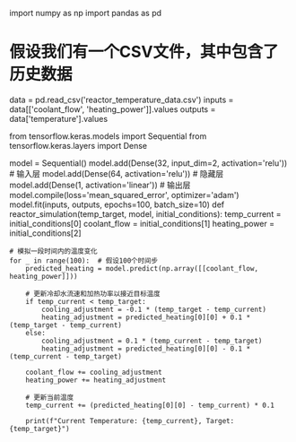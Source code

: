 import numpy as np
import pandas as pd

# 假设我们有一个CSV文件，其中包含了历史数据
data = pd.read_csv('reactor_temperature_data.csv')
inputs = data[['coolant_flow', 'heating_power']].values
outputs = data['temperature'].values

from tensorflow.keras.models import Sequential
from tensorflow.keras.layers import Dense

model = Sequential()
model.add(Dense(32, input_dim=2, activation='relu'))  # 输入层
model.add(Dense(64, activation='relu'))              # 隐藏层
model.add(Dense(1, activation='linear'))             # 输出层
model.compile(loss='mean_squared_error', optimizer='adam')
model.fit(inputs, outputs, epochs=100, batch_size=10)
def reactor_simulation(temp_target, model, initial_conditions):
    temp_current = initial_conditions[0]
    coolant_flow = initial_conditions[1]
    heating_power = initial_conditions[2]
    
    # 模拟一段时间内的温度变化
    for _ in range(100):  # 假设100个时间步
        predicted_heating = model.predict(np.array([[coolant_flow, heating_power]]))
        
        # 更新冷却水流速和加热功率以接近目标温度
        if temp_current < temp_target:
            cooling_adjustment = -0.1 * (temp_target - temp_current)
            heating_adjustment = predicted_heating[0][0] + 0.1 * (temp_target - temp_current)
        else:
            cooling_adjustment = 0.1 * (temp_current - temp_target)
            heating_adjustment = predicted_heating[0][0] - 0.1 * (temp_current - temp_target)
        
        coolant_flow += cooling_adjustment
        heating_power += heating_adjustment
        
        # 更新当前温度
        temp_current += (predicted_heating[0][0] - temp_current) * 0.1
        
        print(f"Current Temperature: {temp_current}, Target: {temp_target}")
